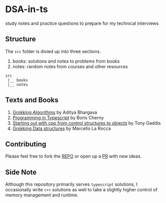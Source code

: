 # DSA-in-ts

study notes and practice questions to prepare for my technical interviews

## Structure

The `src` folder is divied up into three sections.

1. books: solutions and notes to problems from books
2. notes: random notes from courses and other resources

```
src
 |__ books
 |__ notes
```

## Texts and Books

1. [Grokking Algorithms](https://www.amazon.com/Grokking-Algorithms-illustrated-programmers-curious/dp/1617292230) by Aditya Bhargava
2. [Programming in Typescript](https://www.oreilly.com/library/view/programming-typescript/9781492037644/) by Boris Cherny
3. [Starting out with cpp from control structures to objects](https://www.amazon.com/Starting-Out-Control-Structures-Objects/dp/0134498372) by Tony Gaddis 
4. [Grokking Data structures](https://www.amazon.com/Grokking-Data-Structures-Marcello-Rocca/dp/1633436993) by Marcello La Rocca

## Contributing

Please feel free to fork the [REPO](https://github.com/arinze19/DSA-in-ts.git) or open up a [PR](https://github.com/arinze19/DSA-in-ts/pulls) with new ideas.

## Side Note

Although this repository primarily serves `typescript` solutions, I occasionally write `c++` solutions as well to take a slightly higher control of memory management and runtime.
